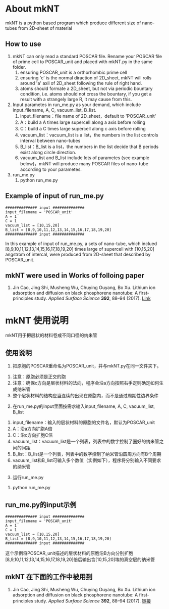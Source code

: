 # About mkNT #

mkNT is a python based program which produce different size of nano-tubes from 2D-sheet of material 

## How to use ##

1.	mkNT can only read a standard POSCAR file. Rename your POSCAR file of prime cell to POSCAR_unit and placed with mkNT.py in the same folder.   
	1)	ensuring POSCAR_unit is a orthorhombic prime cell  
	2)	ensuring 'c' is the normal diraction of 2D_sheet, mkNT will rolls around 'a' axil of 2D_sheet following the rule of right hand.  
	3)	atoms should formate a 2D_sheet, but not via periodic bountary condition,  i.e. atoms should not cross the bountary, if you get a result with a strangely large R, it may cause from this.  
2.	Input parametes in run_me.py as your demand, which include input_filename, A, C, vacuum_list, B_list.  
	1)	input_filename：file name of 2D_sheet，default to 'POSCAR_unit'  
	2)	A：build a A times large supercell along a axis before rolling  
	3)	C：build a C times large supercell along c axis before rolling  
	4)	vacuum_list：vacuum_list is a list，the numbers in the list controls interval between nano-tubes    
	5)	B_list：B_list is a list，the numbers in the list decide that B periods exist along circle direction.  
	6)	vacuum_list and B_list include lots of parametes (see example below)，mkNT will produce many POSCAR files of nano-tube according to your parametes.  
3.	run_me.py  
	1)	python run_me.py  

## Example of input of run_me.py ##

	############## input ##############
	input_filename = 'POSCAR_unit'
	A = 1
	C = 1
	vacuum_list = [10,15,20]
	B_list = [8,9,10,11,12,13,14,15,16,17,18,19,20]
	############## input ##############

In this example of input of run_me.py, a sets of nano-tube, which inclued [8,9,10,11,12,13,14,15,16,17,18,19,20] times large of supercell with [10,15,20] angstrom of intercal, were produced from 2D-sheet that described by POSCAR_unit.

## mkNT were used in Works of folloing paper ##

1. Jin Cao, Jing Shi, Musheng Wu, Chuying Ouyang, Bo Xu. Lithium ion adsorption and diffusion on black phosphorene nanotube: A first-principles study. *Applied Surface Science* **392**, 88–94 (2017). [Link](http://dx.doi.org/10.1016/j.apsusc.2016.09.004 "DOI")


# mkNT 使用说明 #

mkNT用于把层状的材料卷成不同口径的纳米管

## 使用说明 ##

1.	把原胞的POSCAR重命名为POSCAR_unit，并与mkNT.py在同一文件夹下。  
  1)	注意：原胞必须是正交的胞  
  2)	注意：确保c方向是层状材料的法向，程序会沿a方向按照右手定则确定如何生成纳米管  
  3)	整个层状材料的结构应当连续的出现在原胞内，而不是通过周期性边界条件  
2.	在run_me.py的input里面按需求输入input_filename, A, C, vacuum_list, B_list  
  1)	input_filename：输入的层状材料的原胞的文件名，默认为POSCAR_unit  
  2)	A：沿a方向扩胞A倍  
  3)	C：沿c方向扩胞C倍  
  4)	vacuum_list：vacuum_list是一个列表，列表中的数字控制了圈好的纳米管之间的间距  
  5)	B_list：B_list是一个列表，列表中的数字控制了纳米管沿圆周方向有B个周期  
  6)	vacuum_list和B_list可输入多个数值（实例如下），程序将分别输入不同要求的纳米管  
3.	运行run_me.py  
  1)	python run_me.py  

## run_me.py的input示例 ##

	############## input ##############
	input_filename = 'POSCAR_unit'
	A = 1
	C = 1
	vacuum_list = [10,15,20]
	B_list = [8,9,10,11,12,13,14,15,16,17,18,19,20]
	############## input ##############

这个示例将POSCAR_unit描述的层状材料的原胞沿B方向分别扩胞[8,9,10,11,12,13,14,15,16,17,18,19,20]倍后输出含[10,15,20]埃的真空层的纳米管

## mkNT 在下面的工作中被用到 ##

1. Jin Cao, Jing Shi, Musheng Wu, Chuying Ouyang, Bo Xu. Lithium ion adsorption and diffusion on black phosphorene nanotube: A first-principles study. *Applied Surface Science* **392**, 88–94 (2017). [链接](http://dx.doi.org/10.1016/j.apsusc.2016.09.004 "DOI")

